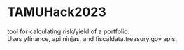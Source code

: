 # TAMUHack2023
tool for calculating risk/yield of a portfolio.<br/> 
Uses yfinance, api ninjas, and fiscaldata.treasury.gov apis.<br/>

